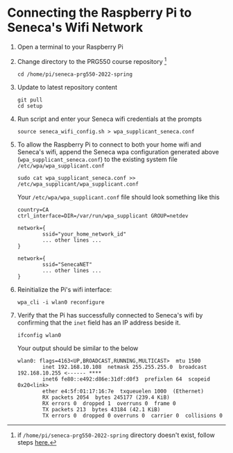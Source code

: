 # Connecting the Raspberry Pi to Seneca's Wifi Network

1. Open a terminal to your Raspberry Pi
1. Change directory to the PRG550 course repository [^1]
    ```
    cd /home/pi/seneca-prg550-2022-spring
    ```
1. Update to latest repository content
    ```
    git pull
    cd setup
    ```
1. Run script and enter your Seneca wifi credentials at the prompts
    ```
    source seneca_wifi_config.sh > wpa_supplicant_seneca.conf
    ```
1. To allow the Raspberry Pi to connect to both your home wifi and Seneca's wifi, append the Seneca wpa configuration generated above (`wpa_supplicant_seneca.conf`) to the existing system file `/etc/wpa/wpa_supplicant.conf` 
    ```
    sudo cat wpa_supplicant_seneca.conf >> /etc/wpa_supplicant/wpa_supplicant.conf 
    ```
    Your `/etc/wpa/wpa_supplicant.conf` file should look something like this

    ```
    country=CA
    ctrl_interface=DIR=/var/run/wpa_supplicant GROUP=netdev

    network={
            ssid="your_home_network_id"
            ... other lines ...
    }

    network={
            ssid="SenecaNET"
            ... other lines ...
    }
    ```
    
1. Reinitialize the Pi's wifi interface:
    ```
    wpa_cli -i wlan0 reconfigure
    ```
1. Verify that the Pi has successfully connected to Seneca's wifi by confirming that the `inet` field has an IP address beside it.
    ```
    ifconfig wlan0
    ```
    Your output should be similar to the below
    ```
    wlan0: flags=4163<UP,BROADCAST,RUNNING,MULTICAST>  mtu 1500
            inet 192.168.10.108  netmask 255.255.255.0  broadcast 192.168.10.255 <------ ****
            inet6 fe80::e492:d86e:31df:d0f3  prefixlen 64  scopeid 0x20<link>
            ether e4:5f:01:17:16:7e  txqueuelen 1000  (Ethernet)
            RX packets 2054  bytes 245177 (239.4 KiB)
            RX errors 0  dropped 1  overruns 0  frame 0
            TX packets 213  bytes 43184 (42.1 KiB)
            TX errors 0  dropped 0 overruns 0  carrier 0  collisions 0
    ```

[^1]: if `/home/pi/seneca-prg550-2022-spring` directory doesn't exist, follow steps [here.](https://github.com/dora-lee/seneca-prg550-2022-spring/blob/main/setup/config-image-raspberry-pi-os.md)